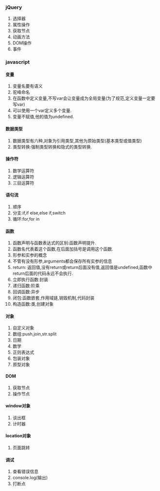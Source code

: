 ### jQuery
1. 选择器
2. 属性操作
3. 获取节点
4. 动画方法
5. DOM操作
6. 事件

### javascript

#### 变量
1. 变量名要有语义
2. 驼峰命名
3. 在函数中定义变量,不写var会让变量成为全局变量(为了规范,定义变量一定要写var)
4. 可以使用一个var定义多个变量.
5. 变量不赋值,他的值为undefined.

#### 数据类型
1. 数据类型有六种,对象为引用类型,其他为原始类型(基本类型或值类型)
2. 类型转换:强制类型转换和隐式的类型转换.

#### 操作符
1. 数学运算符
2. 逻辑运算符
3. 三目运算符

#### 语句流
1. 顺序
2. 分支:if,if else,else if,switch
3. 循环:for,for in

#### 函数
1. 函数声明与函数表达式的区别:函数声明提升.
2. 函数名代表着这个函数,在后面加括号是调用这个函数.
3. 形参和实参的概念
4. 不管有没有形参,arguments都会保存所有实参的信息
5. return: 返回值,没有return或return后面没有值,返回值是undefined,函数中return后面的代码永远不会执行.
6. 立即执行函数:封装
7. 递归函数:阶乘
8. 回调函数:异步
9. 闭包:函数嵌套,作用域链,销毁机制,代码封装
10. 构造函数:类,创建对象

#### 对象
1. 自定义对象
2. 数组:push,join,str.split
3. 日期
4. 数学
5. 正则表达式
6. 包装对象
7. 原型对象

#### DOM
1. 获取节点
2. 操作节点

#### window对象
1. 谈出框
2. 计时器

#### location对象
1. 页面跳转

#### 调试
1. 查看错误信息
2. console.log(输出)
3. 打断点
